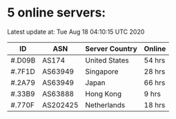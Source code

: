 # 5 online servers:

Latest update at: Tue Aug 18 04:10:15 UTC 2020

| ID | ASN | Server Country | Online |
| -- | --- | -------------- | ------ |
| #.D09B | AS174 | United States | 54 hrs |
| #.7F1D | AS63949 | Singapore | 28 hrs |
| #.2A79 | AS63949 | Japan | 66 hrs |
| #.33B9 | AS63888 | Hong Kong | 9 hrs |
| #.770F | AS202425 | Netherlands | 18 hrs |

